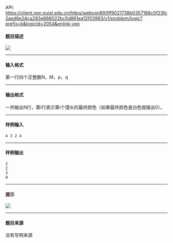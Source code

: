 API: https://client.vpn.nuist.edu.cn/https/webvpn893ff9021738b0357186c0f23fc2aed6e24ca283e886022bc5d861ea12f03963/v1/problem/logic?prefix=b&logicId=2054&enlink-vpn

#### 题目描述

![](../file/2054_0.jpg)

---

#### 输入格式

第一行四个正整数N，M，p，q

---

#### 输出格式

一共输出N行，第i行表示第i个馒头的最终颜色（如果最终颜色是白色就输出0）。

---

#### 样例输入
```
4 3 2 4
```

---

#### 样例输出
```
2
2
3
0
```

---

#### 提示

![](../file/2054_0.jpg)

---

#### 题目来源

没有写明来源